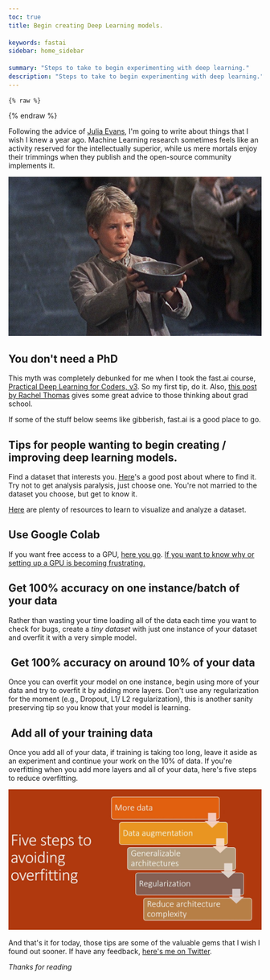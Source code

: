 ```yaml
---
toc: true 
title: Begin creating Deep Learning models.

keywords: fastai
sidebar: home_sidebar

summary: "Steps to take to begin experimenting with deep learning."
description: "Steps to take to begin experimenting with deep learning."
---
```

<!--

#################################################
### THIS FILE WAS AUTOGENERATED! DO NOT EDIT! ###
#################################################
# file to edit: _notebooks/2020-01-17-begin-creating-dl-models.ipynb
# command to build the docs after a change: nbdev_build_docs

-->

<div class="container" id="notebook-container">
        
    {% raw %}
    
<div class="cell border-box-sizing code_cell rendered">

</div>
    {% endraw %}

<div class="cell border-box-sizing text_cell rendered"><div class="inner_cell">
<div class="text_cell_render border-box-sizing rendered_html">
<p>Following the advice of <a href="https://jvns.ca/blog/2016/05/22/how-do-you-write-blog-posts/">Julia Evans</a>, I'm going to write about things that I wish I knew a year ago.
Machine Learning research sometimes feels like an activity reserved for the intellectually superior, while us mere mortals enjoy their trimmings when they publish and the open-source community implements it.</p>

</div>
</div>
</div>
<div class="cell border-box-sizing text_cell rendered"><div class="inner_cell">
<div class="text_cell_render border-box-sizing rendered_html">
<p><img src="/images/copied_from_nb/my_icons/oliver.jpeg" alt="" title="Please, can I have an open-source implementation?"></p>

</div>
</div>
</div>
<div class="cell border-box-sizing text_cell rendered"><div class="inner_cell">
<div class="text_cell_render border-box-sizing rendered_html">
<h2 id="You-don't-need-a&#160;PhD">You don't need a&#160;PhD<a class="anchor-link" href="#You-don't-need-a&#160;PhD"> </a></h2><p>This myth was completely debunked for me when I took the fast.ai course, <a href="https://course.fast.ai/">Practical Deep Learning for Coders, v3</a>. So my first tip, do it. Also, <a href="https://www.fast.ai/2018/08/27/grad-school/">this post by Rachel Thomas</a> gives some great advice to those thinking about grad school.</p>
<p>If some of the stuff below seems like gibberish, fast.ai is a good place to go.</p>
<h2 id="Tips-for-people-wanting-to-begin-creating-/-improving-deep-learning&#160;models.">Tips for people wanting to begin creating / improving deep learning&#160;models.<a class="anchor-link" href="#Tips-for-people-wanting-to-begin-creating-/-improving-deep-learning&#160;models."> </a></h2><p>Find a dataset that interests you.
<a href="https://towardsdatascience.com/top-sources-for-machine-learning-datasets-bb6d0dc3378b">Here</a>'s a good post about where to find it. 
Try not to get analysis paralysis, just choose one. You're not married to the dataset you choose, but get to know it.</p>
<p><a href="https://www.kaggle.com/learn/overview">Here</a> are plenty of resources to learn to visualize and analyze a dataset.</p>
<h2 id="Use-Google&#160;Colab">Use Google&#160;Colab<a class="anchor-link" href="#Use-Google&#160;Colab"> </a></h2><p>If you want free access to a GPU, <a href="http://colab.research.google.com/">here you go</a>.
<a href="https://towardsdatascience.com/getting-started-with-google-colab-f2fff97f594c">If you want to know why or setting up a GPU is becoming frustrating.</a></p>
<h2 id="Get-100%-accuracy-on-one-instance/batch-of-your&#160;data">Get 100% accuracy on one instance/batch of your&#160;data<a class="anchor-link" href="#Get-100%-accuracy-on-one-instance/batch-of-your&#160;data"> </a></h2><p>Rather than wasting your time loading all of the data each time you want to check for bugs, create a <em>tiny dataset</em> with just one instance of your dataset and overfit it with a very simple model.</p>
<h2 id="&#160;Get-100%-accuracy-on-around-10%-of-your&#160;data">&#160;Get 100% accuracy on around 10% of your&#160;data<a class="anchor-link" href="#&#160;Get-100%-accuracy-on-around-10%-of-your&#160;data"> </a></h2><p>Once you can overfit your model on one instance, begin using more of your data and try to overfit it by adding more layers. Don't use any regularization for the moment (e.g., Dropout, L1/ L2 regularization), this is another sanity preserving tip so you know that your model is learning.</p>
<h2 id="&#160;Add-all-of-your-training&#160;data">&#160;Add all of your training&#160;data<a class="anchor-link" href="#&#160;Add-all-of-your-training&#160;data"> </a></h2><p>Once you add all of your data, if training is taking too long, leave it aside as an experiment and continue your work on the 10% of data. If you're overfitting when you add more layers and all of your data, here's five steps to reduce overfitting.</p>

</div>
</div>
</div>
<div class="cell border-box-sizing text_cell rendered"><div class="inner_cell">
<div class="text_cell_render border-box-sizing rendered_html">
<p><img src="/images/copied_from_nb/my_icons/avoid_overfitting.jpeg" alt="" title="Source: fast.ai"></p>

</div>
</div>
</div>
<div class="cell border-box-sizing text_cell rendered"><div class="inner_cell">
<div class="text_cell_render border-box-sizing rendered_html">
<p>And that's it for today, those tips are some of the valuable gems that I wish I found out sooner.
If have any feedback, <a href="https://twitter.com/_ScottCondron">here's me on Twitter</a>.</p>
<p><em>Thanks for reading</em></p>

</div>
</div>
</div>
</div>
 


